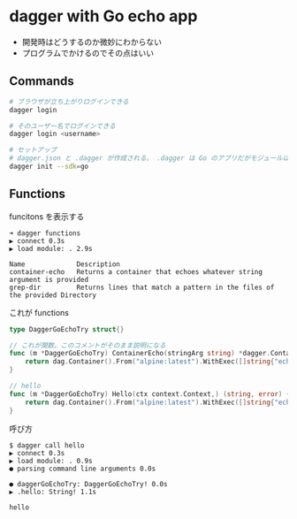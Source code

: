 # dagger with Go echo app

- 開発時はどうするのか微妙にわからない
- プログラムでかけるのでその点はいい

## Commands
```bash
# ブラウザが立ち上がりログインできる
dagger login

# そのユーザー名でログインできる
dagger login <username>

# セットアップ
# dagger.json と .dagger が作成される。 .dagger は Go のアプリだがモジュールは別になっている模様
dagger init --sdk=go
```

## Functions
funcitons を表示する

```console
➜ dagger functions
▶ connect 0.3s
▶ load module: . 2.9s

Name             Description
container-echo   Returns a container that echoes whatever string argument is provided
grep-dir         Returns lines that match a pattern in the files of the provided Directory
```

これが functions
```go
type DaggerGoEchoTry struct{}

// これが関数。このコメントがそのまま説明になる
func (m *DaggerGoEchoTry) ContainerEcho(stringArg string) *dagger.Container {
	return dag.Container().From("alpine:latest").WithExec([]string{"echo", stringArg})
}

// hello
func (m *DaggerGoEchoTry) Hello(ctx context.Context,) (string, error) {
	return dag.Container().From("alpine:latest").WithExec([]string{"echo", "hello"}).Stdout(ctx)
}
```

呼び方
```console
$ dagger call hello
▶ connect 0.3s
▶ load module: . 0.9s
● parsing command line arguments 0.0s

● daggerGoEchoTry: DaggerGoEchoTry! 0.0s
▶ .hello: String! 1.1s

hello
```
